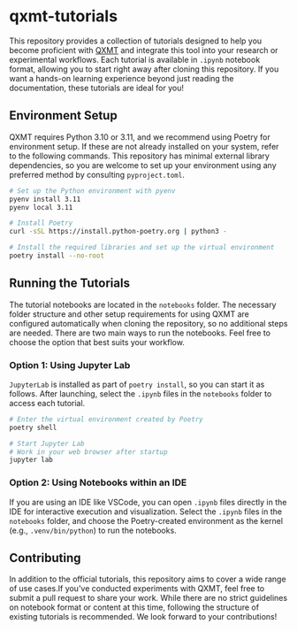 # qxmt-tutorials
This repository provides a collection of tutorials designed to help you become proficient with [QXMT](https://github.com/Qyusu/qxmt) and integrate this tool into your research or experimental workflows. Each tutorial is available in `.ipynb` notebook format, allowing you to start right away after cloning this repository. If you want a hands-on learning experience beyond just reading the documentation, these tutorials are ideal for you!

## Environment Setup
QXMT requires Python 3.10 or 3.11, and we recommend using Poetry for environment setup. If these are not already installed on your system, refer to the following commands. This repository has minimal external library dependencies, so you are welcome to set up your environment using any preferred method by consulting `pyproject.toml`.

``` bash
# Set up the Python environment with pyenv
pyenv install 3.11
pyenv local 3.11

# Install Poetry
curl -sSL https://install.python-poetry.org | python3 -

# Install the required libraries and set up the virtual environment
poetry install --no-root
```

## Running the Tutorials
The tutorial notebooks are located in the `notebooks` folder. The necessary folder structure and other setup requirements for using QXMT are configured automatically when cloning the repository, so no additional steps are needed. 
There are two main ways to run the notebooks. Feel free to choose the option that best suits your workflow.

### Option 1: Using Jupyter Lab
`JupyterLab` is installed as part of `poetry install`, so you can start it as follows. After launching, select the `.ipynb` files in the `notebooks` folder to access each tutorial.

```bash
# Enter the virtual environment created by Poetry
poetry shell

# Start Jupyter Lab
# Work in your web browser after startup
jupyter lab
```

### Option 2: Using Notebooks within an IDE
If you are using an IDE like VSCode, you can open `.ipynb` files directly in the IDE for interactive execution and visualization. Select the `.ipynb` files in the `notebooks` folder, and choose the Poetry-created environment as the kernel (e.g., `.venv/bin/python`) to run the notebooks.


## Contributing
In addition to the official tutorials, this repository aims to cover a wide range of use cases.If you've conducted experiments with QXMT, feel free to submit a pull request to share your work. While there are no strict guidelines on notebook format or content at this time, following the structure of existing tutorials is recommended. 
We look forward to your contributions!
